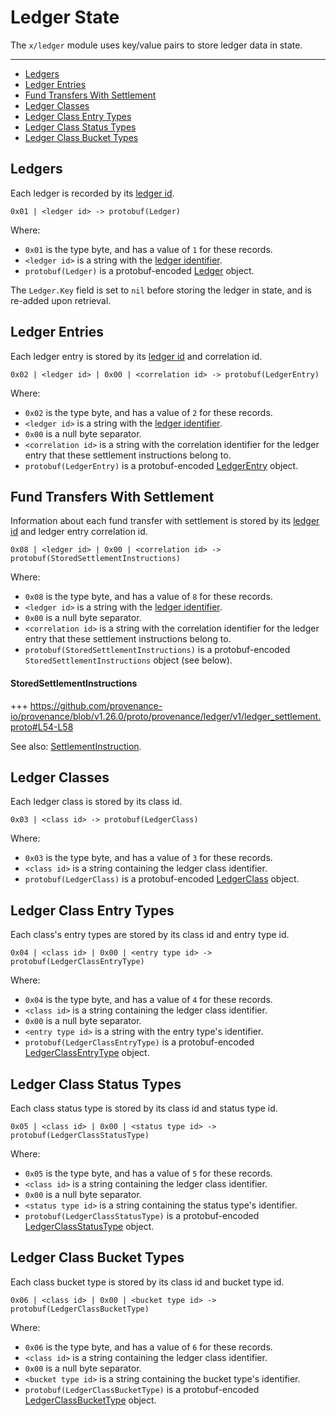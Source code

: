 # Ledger State

The `x/ledger` module uses key/value pairs to store ledger data in state.

---
<!-- TOC -->
  - [Ledgers](#ledgers)
  - [Ledger Entries](#ledger-entries)
  - [Fund Transfers With Settlement](#fund-transfers-with-settlement)
  - [Ledger Classes](#ledger-classes)
  - [Ledger Class Entry Types](#ledger-class-entry-types)
  - [Ledger Class Status Types](#ledger-class-status-types)
  - [Ledger Class Bucket Types](#ledger-class-bucket-types)


## Ledgers

Each ledger is recorded by its [ledger id](01_concepts.md#ledger-identifiers).

```
0x01 | <ledger id> -> protobuf(Ledger)
```

Where:
* `0x01` is the type byte, and has a value of `1` for these records.
* `<ledger id>` is a string with the [ledger identifier](01_concepts.md#ledger-identifiers).
* `protobuf(Ledger)` is a protobuf-encoded [Ledger](03_messages.md#ledger) object.

The `Ledger.Key` field is set to `nil` before storing the ledger in state, and is re-added upon retrieval.


## Ledger Entries

Each ledger entry is stored by its [ledger id](01_concepts.md#ledger-identifiers) and correlation id.

```
0x02 | <ledger id> | 0x00 | <correlation id> -> protobuf(LedgerEntry)
```

Where:
* `0x02` is the type byte, and has a value of `2` for these records.
* `<ledger id>` is a string with the [ledger identifier](01_concepts.md#ledger-identifiers).
* `0x00` is a null byte separator.
* `<correlation id>` is a string with the correlation identifier for the ledger entry that these settlement instructions belong to.
* `protobuf(LedgerEntry)` is a protobuf-encoded [LedgerEntry](03_messages.md#ledgerentry) object.


## Fund Transfers With Settlement

Information about each fund transfer with settlement is stored by its [ledger id](01_concepts.md#ledger-identifiers) and ledger entry correlation id.

```
0x08 | <ledger id> | 0x00 | <correlation id> -> protobuf(StoredSettlementInstructions)
```

Where:
* `0x08` is the type byte, and has a value of `8` for these records.
* `<ledger id>` is a string with the [ledger identifier](01_concepts.md#ledger-identifiers).
* `0x00` is a null byte separator.
* `<correlation id>` is a string with the correlation identifier for the ledger entry that these settlement instructions belong to.
* `protobuf(StoredSettlementInstructions)` is a protobuf-encoded `StoredSettlementInstructions` object (see below).

#### StoredSettlementInstructions

+++ https://github.com/provenance-io/provenance/blob/v1.26.0/proto/provenance/ledger/v1/ledger_settlement.proto#L54-L58

See also: [SettlementInstruction](03_messages.md#settlementinstruction).


## Ledger Classes

Each ledger class is stored by its class id.

```
0x03 | <class id> -> protobuf(LedgerClass)
```

Where:
* `0x03` is the type byte, and has a value of `3` for these records.
* `<class id>` is a string containing the ledger class identifier.
* `protobuf(LedgerClass)` is a protobuf-encoded [LedgerClass](03_messages.md#ledgerclass) object.


## Ledger Class Entry Types

Each class's entry types are stored by its class id and entry type id.

```
0x04 | <class id> | 0x00 | <entry type id> -> protobuf(LedgerClassEntryType)
```

Where:
* `0x04` is the type byte, and has a value of `4` for these records.
* `<class id>` is a string containing the ledger class identifier.
* `0x00` is a null byte separator.
* `<entry type id>` is a string with the entry type's identifier.
* `protobuf(LedgerClassEntryType)` is a protobuf-encoded [LedgerClassEntryType](03_messages.md#ledgerclassentrytype) object.


## Ledger Class Status Types

Each class status type is stored by its class id and status type id.

```
0x05 | <class id> | 0x00 | <status type id> -> protobuf(LedgerClassStatusType)
```

Where:
* `0x05` is the type byte, and has a value of `5` for these records.
* `<class id>` is a string containing the ledger class identifier.
* `0x00` is a null byte separator.
* `<status type id>` is a string containing the status type's identifier.
* `protobuf(LedgerClassStatusType)` is a protobuf-encoded [LedgerClassStatusType](03_messages.md#ledgerclassstatustype) object.


## Ledger Class Bucket Types

Each class bucket type is stored by its class id and bucket type id.

```
0x06 | <class id> | 0x00 | <bucket type id> -> protobuf(LedgerClassBucketType)
```

Where:
* `0x06` is the type byte, and has a value of `6` for these records.
* `<class id>` is a string containing the ledger class identifier.
* `0x00` is a null byte separator.
* `<bucket type id>` is a string containing the bucket type's identifier.
* `protobuf(LedgerClassBucketType)` is a protobuf-encoded [LedgerClassBucketType](03_messages.md#ledgerclassbuckettype) object.
